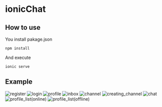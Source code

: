 # ionicChat

## How to use

You install pakage.json


```
npm install
```


And execute


```
ionic serve
```

## Example
<img src="./images/KakaoTalk_20171218_225647842.jpg" alt="register" />
<img src="./images/KakaoTalk_20171218_225648190.jpg" alt="login" />
<img src="./images/KakaoTalk_20171218_225644046.jpg" alt="profile" />
<img src="./images/KakaoTalk_20171218_225642852.jpg" alt="inbox" />
<img src="./images/KakaoTalk_20171218_225645353.jpg" alt="channel" />
<img src="./images/KakaoTalk_20171218_225644658.jpg" alt="creating_channel" />
<img src="./images/KakaoTalk_20171218_225646134.jpg" alt="chat" />
<img src="./images/KakaoTalk_20171218_225657894.jpg" alt="profile_list(online)" />
<img src="./images/KakaoTalk_20171218_225647201.jpg" alt="profile_list(offline)" />
